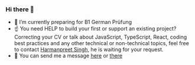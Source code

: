 ### Hi there 👋

- 🌱 I’m currently preparing for B1 German Prüfung
- :point_up: You need HELP to build your first or support an existing project? Correcting your CV or talk about JavaScript, TypeScript, React, coding best practices and any other technical or non-technical topics, feel free to contact [Harmanpreet Singh](https://github.com/harman052), he is waiting for your request.
- 💬 You can send me a message [here](https://bit.ly/3043HuX) or [there](https://discord.gg/jWyDVX3e4w)
